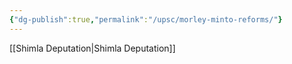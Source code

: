 ```yaml
---
{"dg-publish":true,"permalink":"/upsc/morley-minto-reforms/"}
---
```


[[Shimla Deputation\|Shimla Deputation]] 